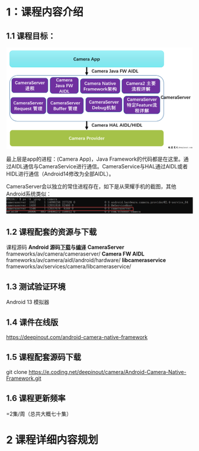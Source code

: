 # 1：课程内容介绍

## 1.1 课程目标：

![image.png](../assets/1706531806517-image.png?r=51897b58844f053e4cbe927eefb35879)

最上层是app的进程：(Camera App)，Java Framework的代码都是在这里。通过AIDL通信与CameraService进行通信。CameraService与HAL通过AIDL或者HIDL进行通信（Android14修改为全部AIDL）。

CameraServer会以独立的常住进程存在，如下是从荣耀手机的截图，其他Android系统类似：![image.png](../assets/1706532059096-image.png?r=51897b58844f053e4cbe927eefb35879)

## 1.2 课程配套的资源与下载

课程源码
**Android 源码[下载](https://deepinout.com/android-camera-performance-analysis/android-camera-performance-analysis-download-aosp-sourcecode.html)与[编译](https://deepinout.com/android-camera-performance-analysis/android-camera-performance-analysis-build-android-emulator.html)**
**CameraServer**
    frameworks/av/camera/cameraserver/
**Camera FW AIDL**
    frameworks/av/camera/aidl/android/hardware/
**libcameraservice**
    frameworks/av/services/camera/libcameraservice/

## 1.3 测试验证环境

Android 13 模拟器

## 1.4 课件在线版

https://deepinout.com/android-camera-native-framework

## 1.5 课程配套源码下载

git clone https://e.coding.net/deepinout/camera/Android-Camera-Native-Framework.git

## 1.6 课程更新频率

=2集/周（总共大概七十集）

# 2 课程详细内容规划










